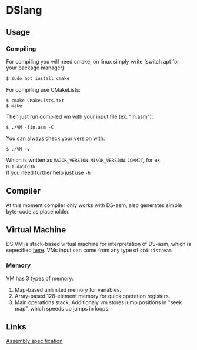 # DSlang
## Usage 
### Compiling
For compiling you will need cmake, on linux simply write (switch apt for your package manager):
```sh
$ sudo apt install cmake
```
For compiling use CMakeLists:
```
$ cmake CMakeLists.txt
$ make
```
Then just run compiled vm with your input file (ex. "in.asm"):
```
$ ./VM -fin.asm -C
```
You can always check your version with:
```
$ ./VM -v
```
Which is written as `MAJOR_VERSION.MINOR_VERSION.COMMIT`, for ex. `0.1.da5fd1b`. <br />
If you need further help just use `-h`
## Compiler
At this moment compiler only works with DS-asm, also generates simple byte-code as placeholder.
## Virtual Machine
DS VM is stack-based virtual machine for interpretation of DS-asm, which is sepecified [here](ASM.md).
VMs input can come from any type of `std::istream`.
### Memory
VM has 3 types of memory:
1. Map-based unlimited memory for variables.
2. Array-based 128-element memory for quick operation registers.
3. Main operations stack.
Additionaly vm stores jump positions in "seek map", which speeds up jumps in loops.
## Links
[Assembly specification](ASM.md)
